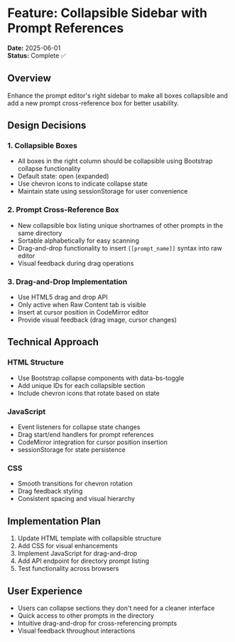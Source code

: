 # Feature: Collapsible Sidebar with Prompt References

**Date:** 2025-06-01  
**Status:** Complete ✅

## Overview

Enhance the prompt editor's right sidebar to make all boxes collapsible and add a new prompt cross-reference box for better usability.

## Design Decisions

### 1. Collapsible Boxes
- All boxes in the right column should be collapsible using Bootstrap collapse functionality
- Default state: open (expanded)
- Use chevron icons to indicate collapse state
- Maintain state using sessionStorage for user convenience

### 2. Prompt Cross-Reference Box
- New collapsible box listing unique shortnames of other prompts in the same directory
- Sortable alphabetically for easy scanning
- Drag-and-drop functionality to insert `[[prompt_name]]` syntax into raw editor
- Visual feedback during drag operations

### 3. Drag-and-Drop Implementation
- Use HTML5 drag and drop API
- Only active when Raw Content tab is visible
- Insert at cursor position in CodeMirror editor
- Provide visual feedback (drag image, cursor changes)

## Technical Approach

### HTML Structure
- Use Bootstrap collapse components with data-bs-toggle
- Add unique IDs for each collapsible section
- Include chevron icons that rotate based on state

### JavaScript
- Event listeners for collapse state changes
- Drag start/end handlers for prompt references
- CodeMirror integration for cursor position insertion
- sessionStorage for state persistence

### CSS
- Smooth transitions for chevron rotation
- Drag feedback styling
- Consistent spacing and visual hierarchy

## Implementation Plan

1. Update HTML template with collapsible structure
2. Add CSS for visual enhancements
3. Implement JavaScript for drag-and-drop
4. Add API endpoint for directory prompt listing
5. Test functionality across browsers

## User Experience

- Users can collapse sections they don't need for a cleaner interface
- Quick access to other prompts in the directory
- Intuitive drag-and-drop for cross-referencing prompts
- Visual feedback throughout interactions
